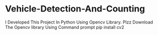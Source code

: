 # Vehicle-Detection-And-Counting
I Developed This Project In Python Using Opencv Library.
Plzz Download The Opencv library
Using Command prompt pip install cv2 

